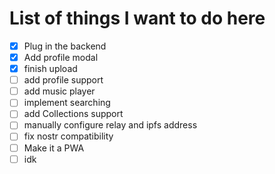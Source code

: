 # List of things I want to do here
- [x] Plug in the backend
- [x] Add profile modal
- [x] finish upload
- [ ] add profile support
- [ ] add music player
- [ ] implement searching
- [ ] add Collections support
- [ ] manually configure relay and ipfs address
- [ ] fix nostr compatibility
- [ ] Make it a PWA
- [ ] idk
